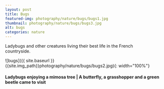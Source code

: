 ```yaml
---
layout: post
title: Bugs
featured-img: photography/nature/bugs/bugs1.jpg
thumbnail: photography/nature/bugs/bugs3.jpg
alt: bugs
categories: nature
---
```


Ladybugs and other creatures living their best life in the French countryside.

![bugs]({{ site.baseurl }}{{site.img_path}}photography/nature/bugs/bugs2.jpg){: width="100%"}


#### Ladybugs enjoying a mimosa tree | A butterfly, a grasshopper and a green beetle came to visit
